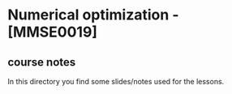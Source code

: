 Numerical optimization - [MMSE0019]
===================================

course notes
------------

In this directory you find some slides/notes used for the lessons.
